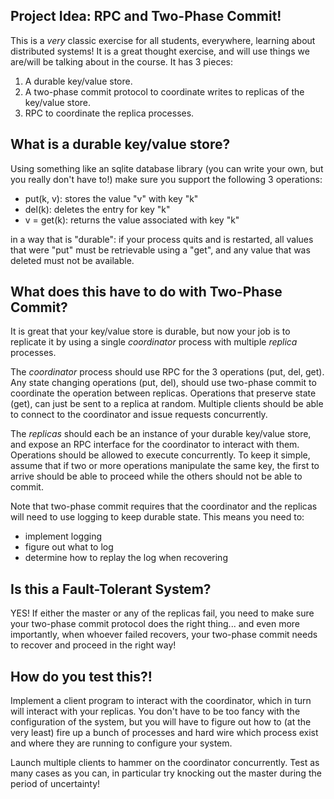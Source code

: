 ## Project Idea: RPC and Two-Phase Commit!

This is a *very* classic exercise for all students, everywhere, learning about distributed systems!  It is a great thought exercise, and will use things we are/will be talking about in the course.  It has 3 pieces:

1. A durable key/value store.
2. A two-phase commit protocol to coordinate writes to replicas of the key/value store.
3. RPC to coordinate the replica processes.

## What is a durable key/value store?

Using something like an sqlite database library (you can write your own, but you really don't have to!) make sure you support the following 3 operations:

* put(k, v): stores the value "v" with key "k"
* del(k): deletes the entry for key "k"
* v = get(k): returns the value associated with key "k"

in a way that is "durable": if your process quits and is restarted, all values that were "put" must be retrievable using a "get", and any value that was deleted must not be available.  

## What does this have to do with Two-Phase Commit?

It is great that your key/value store is durable, but now your job is to replicate it by using a single *coordinator* process with multiple *replica* processes.  

The *coordinator* process should use RPC for the 3 operations (put, del, get).  Any state changing operations (put, del), should use two-phase commit to coordinate the operation between replicas.  Operations that preserve state (get), can just be sent to a replica at random.  Multiple clients should be able to connect to the coordinator and issue requests concurrently. 

The *replicas* should each be an instance of your durable key/value store, and expose an RPC interface for the coordinator to interact with them.  Operations should be allowed to execute concurrently.  To keep it simple, assume that if two or more operations manipulate the same key, the first to arrive should be able to proceed while the others should not be able to commit.

Note that two-phase commit requires that the coordinator and the replicas will need to use logging to keep durable state.  This means you need to:

* implement logging
* figure out what to log
* determine how to replay the log when recovering

## Is this a Fault-Tolerant System?

YES!  If either the master or any of the replicas fail, you need to make sure your two-phase commit protocol does the right thing... and even more importantly, when whoever failed recovers, your two-phase commit needs to recover and proceed in the right way!

## How do you test this?!

Implement a client program to interact with the coordinator, which in turn will interact with your replicas.  You don't have to be too fancy with the configuration of the system, but you will have to figure out how to (at the very least) fire up a bunch of processes and hard wire which process exist and where they are running to configure your system.  

Launch multiple clients to hammer on the coordinator concurrently. Test as many cases as you can, in particular try knocking out the master during the period of uncertainty!
